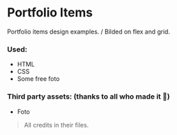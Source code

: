 # Portfolio Items
Portfolio items design examples. /
Bilded on flex and grid.
### Used:
 - HTML
 - CSS
 - Some free foto
### Third party assets: (thanks to all who made it :pray:)
 - Foto
 > All credits in their files.
